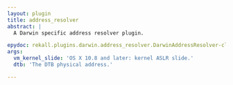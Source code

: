 ```yaml
---
layout: plugin
title: address_resolver
abstract: |
  A Darwin specific address resolver plugin.

epydoc: rekall.plugins.darwin.address_resolver.DarwinAddressResolver-class.html
args:
  vm_kernel_slide: 'OS X 10.8 and later: kernel ASLR slide.'
  dtb: 'The DTB physical address.'

---
```


